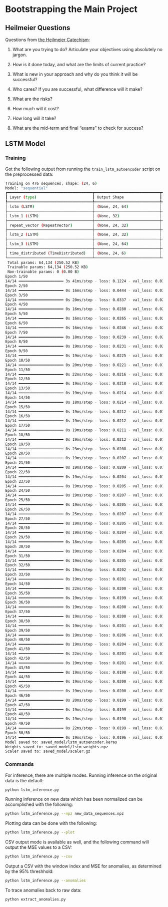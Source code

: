 # Bootstrapping the Main Project

## Heilmeier Questions

Questions from [the Heilmeier Catechism](https://www.darpa.mil/about/heilmeier-catechism):

1. What are you trying to do? Articulate your objectives using absolutely no jargon. 

1. How is it done today, and what are the limits of current practice? 

1. What is new in your approach and why do you think it will be successful? 

1. Who cares? If you are successful, what difference will it make? 

1. What are the risks? 

1. How much will it cost? 

1. How long will it take? 

1. What are the mid-term and final “exams” to check for success? 

## LSTM Model

### Training

Got the following output from running the `train_lstm_autoencoder` script on the preprocessed data:

```sh
Training on 476 sequences, shape: (24, 6)
Model: "sequential"
┏━━━━━━━━━━━━━━━━━━━━━━━━━━━━━━━━━━━━━━┳━━━━━━━━━━━━━━━━━━━━━━━━━━━━━┳━━━━━━━━━━━━━━━━━┓
┃ Layer (type)                         ┃ Output Shape                ┃         Param # ┃
┡━━━━━━━━━━━━━━━━━━━━━━━━━━━━━━━━━━━━━━╇━━━━━━━━━━━━━━━━━━━━━━━━━━━━━╇━━━━━━━━━━━━━━━━━┩
│ lstm (LSTM)                          │ (None, 24, 64)              │          18,176 │
├──────────────────────────────────────┼─────────────────────────────┼─────────────────┤
│ lstm_1 (LSTM)                        │ (None, 32)                  │          12,416 │
├──────────────────────────────────────┼─────────────────────────────┼─────────────────┤
│ repeat_vector (RepeatVector)         │ (None, 24, 32)              │               0 │
├──────────────────────────────────────┼─────────────────────────────┼─────────────────┤
│ lstm_2 (LSTM)                        │ (None, 24, 32)              │           8,320 │
├──────────────────────────────────────┼─────────────────────────────┼─────────────────┤
│ lstm_3 (LSTM)                        │ (None, 24, 64)              │          24,832 │
├──────────────────────────────────────┼─────────────────────────────┼─────────────────┤
│ time_distributed (TimeDistributed)   │ (None, 24, 6)               │             390 │
└──────────────────────────────────────┴─────────────────────────────┴─────────────────┘
 Total params: 64,134 (250.52 KB)
 Trainable params: 64,134 (250.52 KB)
 Non-trainable params: 0 (0.00 B)
Epoch 1/50
14/14 ━━━━━━━━━━━━━━━━━━━━ 3s 41ms/step - loss: 0.1224 - val_loss: 0.0351
Epoch 2/50
14/14 ━━━━━━━━━━━━━━━━━━━━ 0s 16ms/step - loss: 0.0444 - val_loss: 0.0305
Epoch 3/50
14/14 ━━━━━━━━━━━━━━━━━━━━ 0s 20ms/step - loss: 0.0337 - val_loss: 0.0251
Epoch 4/50
14/14 ━━━━━━━━━━━━━━━━━━━━ 0s 16ms/step - loss: 0.0280 - val_loss: 0.0233
Epoch 5/50
14/14 ━━━━━━━━━━━━━━━━━━━━ 0s 16ms/step - loss: 0.0265 - val_loss: 0.0219
Epoch 6/50
14/14 ━━━━━━━━━━━━━━━━━━━━ 0s 16ms/step - loss: 0.0246 - val_loss: 0.0218
Epoch 7/50
14/14 ━━━━━━━━━━━━━━━━━━━━ 0s 18ms/step - loss: 0.0239 - val_loss: 0.0202
Epoch 8/50
14/14 ━━━━━━━━━━━━━━━━━━━━ 0s 19ms/step - loss: 0.0231 - val_loss: 0.0203
Epoch 9/50
14/14 ━━━━━━━━━━━━━━━━━━━━ 0s 19ms/step - loss: 0.0225 - val_loss: 0.0198
Epoch 10/50
14/14 ━━━━━━━━━━━━━━━━━━━━ 0s 20ms/step - loss: 0.0221 - val_loss: 0.0196
Epoch 11/50
14/14 ━━━━━━━━━━━━━━━━━━━━ 0s 22ms/step - loss: 0.0216 - val_loss: 0.0197
Epoch 12/50
14/14 ━━━━━━━━━━━━━━━━━━━━ 0s 19ms/step - loss: 0.0218 - val_loss: 0.0192
Epoch 13/50
14/14 ━━━━━━━━━━━━━━━━━━━━ 0s 19ms/step - loss: 0.0214 - val_loss: 0.0191
Epoch 14/50
14/14 ━━━━━━━━━━━━━━━━━━━━ 0s 18ms/step - loss: 0.0214 - val_loss: 0.0193
Epoch 15/50
14/14 ━━━━━━━━━━━━━━━━━━━━ 0s 19ms/step - loss: 0.0212 - val_loss: 0.0189
Epoch 16/50
14/14 ━━━━━━━━━━━━━━━━━━━━ 0s 19ms/step - loss: 0.0212 - val_loss: 0.0188
Epoch 17/50
14/14 ━━━━━━━━━━━━━━━━━━━━ 0s 19ms/step - loss: 0.0211 - val_loss: 0.0190
Epoch 18/50
14/14 ━━━━━━━━━━━━━━━━━━━━ 0s 19ms/step - loss: 0.0212 - val_loss: 0.0187
Epoch 19/50
14/14 ━━━━━━━━━━━━━━━━━━━━ 0s 23ms/step - loss: 0.0208 - val_loss: 0.0186
Epoch 20/50
14/14 ━━━━━━━━━━━━━━━━━━━━ 0s 19ms/step - loss: 0.0207 - val_loss: 0.0185
Epoch 21/50
14/14 ━━━━━━━━━━━━━━━━━━━━ 0s 19ms/step - loss: 0.0209 - val_loss: 0.0185
Epoch 22/50
14/14 ━━━━━━━━━━━━━━━━━━━━ 0s 19ms/step - loss: 0.0204 - val_loss: 0.0184
Epoch 23/50
14/14 ━━━━━━━━━━━━━━━━━━━━ 0s 19ms/step - loss: 0.0205 - val_loss: 0.0185
Epoch 24/50
14/14 ━━━━━━━━━━━━━━━━━━━━ 0s 19ms/step - loss: 0.0207 - val_loss: 0.0183
Epoch 25/50
14/14 ━━━━━━━━━━━━━━━━━━━━ 0s 19ms/step - loss: 0.0205 - val_loss: 0.0185
Epoch 26/50
14/14 ━━━━━━━━━━━━━━━━━━━━ 0s 25ms/step - loss: 0.0207 - val_loss: 0.0186
Epoch 27/50
14/14 ━━━━━━━━━━━━━━━━━━━━ 0s 19ms/step - loss: 0.0205 - val_loss: 0.0183
Epoch 28/50
14/14 ━━━━━━━━━━━━━━━━━━━━ 0s 19ms/step - loss: 0.0204 - val_loss: 0.0185
Epoch 29/50
14/14 ━━━━━━━━━━━━━━━━━━━━ 0s 18ms/step - loss: 0.0205 - val_loss: 0.0182
Epoch 30/50
14/14 ━━━━━━━━━━━━━━━━━━━━ 0s 19ms/step - loss: 0.0204 - val_loss: 0.0182
Epoch 31/50
14/14 ━━━━━━━━━━━━━━━━━━━━ 0s 19ms/step - loss: 0.0205 - val_loss: 0.0182
Epoch 32/50
14/14 ━━━━━━━━━━━━━━━━━━━━ 0s 19ms/step - loss: 0.0202 - val_loss: 0.0182
Epoch 33/50
14/14 ━━━━━━━━━━━━━━━━━━━━ 0s 19ms/step - loss: 0.0201 - val_loss: 0.0184
Epoch 34/50
14/14 ━━━━━━━━━━━━━━━━━━━━ 0s 22ms/step - loss: 0.0200 - val_loss: 0.0181
Epoch 35/50
14/14 ━━━━━━━━━━━━━━━━━━━━ 0s 19ms/step - loss: 0.0199 - val_loss: 0.0183
Epoch 36/50
14/14 ━━━━━━━━━━━━━━━━━━━━ 0s 19ms/step - loss: 0.0200 - val_loss: 0.0182
Epoch 37/50
14/14 ━━━━━━━━━━━━━━━━━━━━ 0s 19ms/step - loss: 0.0200 - val_loss: 0.0181
Epoch 38/50
14/14 ━━━━━━━━━━━━━━━━━━━━ 0s 19ms/step - loss: 0.0201 - val_loss: 0.0181
Epoch 39/50
14/14 ━━━━━━━━━━━━━━━━━━━━ 0s 19ms/step - loss: 0.0206 - val_loss: 0.0183
Epoch 40/50
14/14 ━━━━━━━━━━━━━━━━━━━━ 0s 19ms/step - loss: 0.0204 - val_loss: 0.0182
Epoch 41/50
14/14 ━━━━━━━━━━━━━━━━━━━━ 0s 22ms/step - loss: 0.0201 - val_loss: 0.0180
Epoch 42/50
14/14 ━━━━━━━━━━━━━━━━━━━━ 0s 19ms/step - loss: 0.0201 - val_loss: 0.0181
Epoch 43/50
14/14 ━━━━━━━━━━━━━━━━━━━━ 0s 19ms/step - loss: 0.0198 - val_loss: 0.0181
Epoch 44/50
14/14 ━━━━━━━━━━━━━━━━━━━━ 0s 19ms/step - loss: 0.0200 - val_loss: 0.0180
Epoch 45/50
14/14 ━━━━━━━━━━━━━━━━━━━━ 0s 19ms/step - loss: 0.0200 - val_loss: 0.0178
Epoch 46/50
14/14 ━━━━━━━━━━━━━━━━━━━━ 0s 20ms/step - loss: 0.0199 - val_loss: 0.0178
Epoch 47/50
14/14 ━━━━━━━━━━━━━━━━━━━━ 0s 19ms/step - loss: 0.0199 - val_loss: 0.0181
Epoch 48/50
14/14 ━━━━━━━━━━━━━━━━━━━━ 0s 19ms/step - loss: 0.0198 - val_loss: 0.0179
Epoch 49/50
14/14 ━━━━━━━━━━━━━━━━━━━━ 0s 22ms/step - loss: 0.0199 - val_loss: 0.0177
Epoch 50/50
14/14 ━━━━━━━━━━━━━━━━━━━━ 0s 19ms/step - loss: 0.0196 - val_loss: 0.0177
Model saved to: saved_model/lstm_autoencoder.keras
Weights saved to: saved_model/lstm_weights.npz
Scaler saved to: saved_model/scaler.gz
```

### Commands

For inference, there are multiple modes. Running inference on the original data is the default:
```sh
python lstm_inference.py
```

Running inference on new data which has been normalized can be accomplished with the following:
```sh
python lstm_inference.py --npz new_data_sequences.npz
```

Plotting data can be done with the following:
```sh
python lstm_inference.py --plot
```

CSV output mode is available as well, and the following command will output the MSE values to a CSV:
```sh
python lstm_inference.py --csv
```

Output a CSV with the window index and MSE for anomalies, as determined by the 95% threshhold:
```sh
python lstm_inference.py --anomalies
```

To trace anomalies back to raw data:
```sh
python extract_anomalies.py
```
